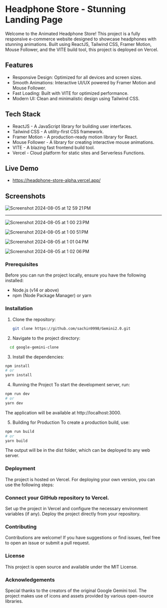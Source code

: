 # Headphone Store - Stunning Landing Page

Welcome to the Animated Headphone Store! This project is a fully responsive e-commerce website designed to showcase headphones with stunning animations. Built using ReactJS, Tailwind CSS, Framer Motion, Mouse Follower, and the VITE build tool, this project is deployed on Vercel.

## Features
- Responsive Design: Optimized for all devices and screen sizes.
- Smooth Animations: Interactive UI/UX powered by Framer Motion and Mouse Follower.
- Fast Loading: Built with VITE for optimized performance.
- Modern UI: Clean and minimalistic design using Tailwind CSS.

## Tech Stack
- ReactJS - A JavaScript library for building user interfaces.
- Tailwind CSS - A utility-first CSS framework.
- Framer Motion - A production-ready motion library for React.
- Mouse Follower - A library for creating interactive mouse animations.
- VITE - A blazing fast frontend build tool.
- Vercel - Cloud platform for static sites and Serverless Functions.

## Live Demo
- https://headphone-store-alpha.vercel.app/

## Screenshots
![Screenshot 2024-08-05 at 12 59 21 PM](https://github.com/user-attachments/assets/67fbbdb2-fe53-41b4-b766-f07764e7a004)

<hr/>

![Screenshot 2024-08-05 at 1 00 23 PM](https://github.com/user-attachments/assets/f1a550ab-4336-4c2d-a758-9fd230ca3228)

![Screenshot 2024-08-05 at 1 00 51 PM](https://github.com/user-attachments/assets/2299daf2-ad0d-4520-a6de-5f0d494ce880)

![Screenshot 2024-08-05 at 1 01 04 PM](https://github.com/user-attachments/assets/7954fcf8-2919-445d-9148-0433bb0651b0)

![Screenshot 2024-08-05 at 1 02 06 PM](https://github.com/user-attachments/assets/d0f44609-ebdb-4a81-b780-e3c5ae3b1d1c)


### Prerequisites

Before you can run the project locally, ensure you have the following installed:

- Node.js (v14 or above)
- npm (Node Package Manager) or yarn

### Installation

1. Clone the repository:

   ```bash
   git clone https://github.com/sachin9998/Gemini2.0.git
   ```

2. Navigate to the project directory:

  ```bash
    cd google-gemini-clone
  ``` 

3. Install the dependencies:

  ```bash
  npm install
  # or
  yarn install
  ```

4. Running the Project
To start the development server, run:
  ```bash
  npm run dev
  # or
  yarn dev
  ```

The application will be available at http://localhost:3000.

5. Building for Production
To create a production build, use:

  ```bash
  npm run build
  # or
  yarn build
  ```

The output will be in the dist folder, which can be deployed to any web server.

### Deployment
The project is hosted on Vercel. For deploying your own version, you can use the following steps:

### Connect your GitHub repository to Vercel.
Set up the project in Vercel and configure the necessary environment variables (if any).
Deploy the project directly from your repository.


### Contributing
Contributions are welcome! If you have suggestions or find issues, feel free to open an issue or submit a pull request.

### License
This project is open source and available under the MIT License.

### Acknowledgements
Special thanks to the creators of the original Google Gemini tool.
The project makes use of icons and assets provided by various open-source libraries.
